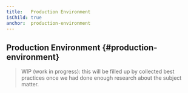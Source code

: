 ```yaml
---
title:   Production Environment
isChild: true
anchor:  production-environment
---
```


## Production Environment {#production-environment}


> WIP (work in progress): this will be filled up by collected best practices once we had done enough research about the subject matter.